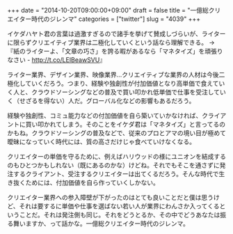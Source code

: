 +++
date = "2014-10-20T09:00:00+09:00"
draft = false
title = "一億総クリエイター時代のジレンマ"
categories = ["twitter"]
slug = "4039"
+++

イケダハヤト君の言葉は過激すぎるので諸手を挙げて賛成しづらいが、ライターに限らずクリエイティブ業界は二極化していくという話なら理解できる。 → 『紙のライターよ、「文章の巧さ」を誇る暇があるなら「マネタイズ」を頑張りなさい - <a href="http://t.co/LEIBeawSVU">http://t.co/LEIBeawSVU</a>』

ライター業界、デザイン業界、映像業界…クリエイティブな業界の人材は今後二極化していくだろう。つまり、経験や独創性が付加価値となり高単価で食えていく人と、クラウドソーシングなどの普及で買い叩かれ低単価で仕事を受注していく（せざるを得ない）人だ。グローバル化などの影響もあるだろう。

経験や独創性、コミュ能力などの付加価値を自ら築いていかなければ、クライアントに買い叩かれてしまう。そのことをイケダ君は「マネタイズ」と言ってるのかもね。クラウドソーシングの普及などで、従来のプロとアマの境い目が極めて曖昧になっていく時代には、質の高さだけじゃ食べていけなくなる。

クリエイターの単価を守るために、例えばハリウッドの様にユニオンを結成するのもひとつかもしれない（既にあるのかな）けどね。それでもそこを通さずに発注するクライアント、受注するクリエイターは出てくるだろう。そんな時代で生き抜くためには、付加価値を自ら作っていくしかない。

クリエイター業界への参入障壁が下がったのはとても良いことだと僕は思うけど、それは要するに単価や仕事を選ばない若い人が業界にわんさか入ってくるということだ。それは発注側も同じ。それをどうとるか、その中でどうあなたは振る舞いますか、って話かな。一億総クリエイター時代のジレンマ。
